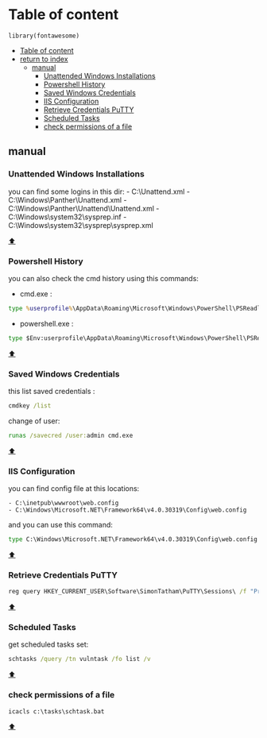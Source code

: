 # Table of content

```{r load_packages, message=FALSE, warning=FALSE, include=FALSE}
library(fontawesome)
```

- [Table of content](#table-of-content)
- [return to index](INDEX.md)
  - [manual](#manual)
    - [Unattended Windows Installations](#unattended-windows-installations)
    - [Powershell History](#powershell-history)
    - [Saved Windows Credentials](#saved-windows-credentials)
    - [IIS Configuration](#iis-configuration)
    - [Retrieve Credentials PuTTY](#retrieve-credentials-putty)
    - [Scheduled Tasks](#scheduled-tasks)
    - [check permissions of a file](#check-permissions-of-a-file)

## manual

### Unattended Windows Installations

you can find some logins in this dir:
    - C:\Unattend.xml
    - C:\Windows\Panther\Unattend.xml
    - C:\Windows\Panther\Unattend\Unattend.xml
    - C:\Windows\system32\sysprep.inf
    - C:\Windows\system32\sysprep\sysprep.xml

[:arrow_up:](#)
  
### Powershell History

you can also check the cmd history using this commands:

- cmd.exe :

```cmd
type %userprofile%\AppData\Roaming\Microsoft\Windows\PowerShell\PSReadline\ConsoleHost_history.txt
```

- powershell.exe :

```cmd
type $Env:userprofile\AppData\Roaming\Microsoft\Windows\PowerShell\PSReadline\ConsoleHost_history.txt
```
[:arrow_up:](#)

### Saved Windows Credentials

this list saved credentials :

```cmd
cmdkey /list
```

change of user:

```cmd
runas /savecred /user:admin cmd.exe
```
[:arrow_up:](#)

### IIS Configuration

you can find config file at this locations:

    - C:\inetpub\wwwroot\web.config
    - C:\Windows\Microsoft.NET\Framework64\v4.0.30319\Config\web.config

and you can use this command:

```cmd
type C:\Windows\Microsoft.NET\Framework64\v4.0.30319\Config\web.config | findstr connectionString
```
[:arrow_up:](#)

### Retrieve Credentials PuTTY

```cmd
reg query HKEY_CURRENT_USER\Software\SimonTatham\PuTTY\Sessions\ /f "Proxy" /s
```
[:arrow_up:](#)

### Scheduled Tasks

get scheduled tasks set:

```cmd
schtasks /query /tn vulntask /fo list /v
```
[:arrow_up:](#)

### check permissions of a file

```cmd
icacls c:\tasks\schtask.bat
```
[:arrow_up:](#)

